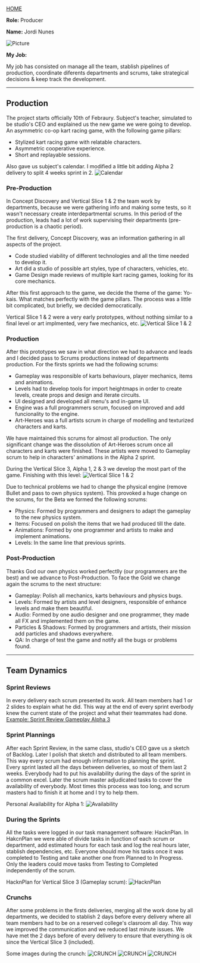 [HOME](index.md)

**Role:** Producer

**Name:** Jordi Nunes

![Picture](https://citm.fundacioupc.com/files/foto_usuari/475956.jpg)

**My Job:**

My job has consisted on manage all the team, stablish pipelines of production, coordinate diferents departments and scrums, take strategical decisions & keep track the development. 

___

## Production

The project starts officially 10th of Febraury. Subject's teacher, simulated to be studio's CEO and explained us the new game we were going to develop. An asymmetric co-op kart racing game, with the following game pillars:
- Stylized kart racing game with relatable characters.
- Asymmetric cooperative experience.
- Short and replayable sessions.

Also gave us subject's calendar. I modified a little bit adding Alpha 2 delivery to split 4 weeks sprint in 2.
![Calendar](http://i.imgur.com/9rOFM1B.png)

### Pre-Production
In Concept Discovery and Vertical Slice 1 & 2 the team work by departments, because we were gathering info and making some tests, so it wasn't necessary create interdepartmental scrums. In this period of the production, leads had a lot of work supervising their departments (pre-production is a chaotic period).

The first delivery, Concept Discovery, was an information gathering in all aspects of the project. 
- Code studied viability of different technologies and all the time needed to develop it. 
- Art did a studio of possible art styles, type of characters, vehicles, etc.
- Game Design made reviews of multiple kart racing games, looking for its core mechanics.

After this first approach to the game, we decide the theme of the game: Yo-kais. What matches perfectly with the game pillars. The process was a little bit complicated, but briefly, we decided democratically.

Vertical Slice 1 & 2 were a very early prototypes, without nothing similar to a final level or art implmented, very fwe mechanics, etc.
![Vertical Slice 1 & 2](http://i.imgur.com/NXjy6aQ.png)

### Production
After this prototypes we saw in what direction we had to advance and leads and I decided pass to Scrums productions instead of departments production. For the firsts sprints we had the following scrums: 
- Gameplay was responsible of karts behaviours, player mechanics, items and animations.
- Levels had to develop tools for import heightmaps in order to create levels, create props and design and iterate circuits.
- UI designed and developed all menu's and in-game UI.
- Engine was a full programmers scrum, focused on improved and add funcionality to the engine.
- Art-Heroes was a full artists scrum in charge of modelling and texturized characters and karts.

We have maintained this scrums for almost all production. The only significant change was the dissolution of Art-Heroes scrum once all characters and karts were finished. These artists were moved to Gameplay scrum to help in characters' animations in the Alpha 2 sprint.

During the Vertical Slice 3, Alpha 1, 2 & 3 we develop the most part of the game. Finishing with this level:
![Vertical Slice 1 & 2](http://i.imgur.com/4lI8uNy.png)

Due to technical problems we had to change the physical engine (remove Bullet and pass to own physics system). This provoked a huge change on the scrums, for the Beta we formed the following scrums:
- Physics: Formed by programmers and designers to adapt the gameplay to the new physics system.
- Items: Focused on polish the items that we had produced till the date.
- Animations: Formed by one programmer and artists to make and implement animations.
- Levels: In the same line that previous sprints.

### Post-Production
Thanks God our own physics worked perfectlly (our programmers are the best) and we advance to Post-Production. To face the Gold we change again the scrums to the next structure:
- Gameplay: Polish all mechanics, karts behaviours and physics bugs.
- Levels: Formed by artists and level designers, responsible of enhance levels and make them beautiful.
- Audio: Formed by one audio designer and one programmer, they made all FX and implemented them on the game.
- Particles & Shadows: Formed by programmers and artists, their mission add particles and shadows everywhere. 
- QA: In charge of test the game and notify all the bugs or problems found.

___

## Team Dynamics

### Sprint Reviews
In every delivery each scrum presented its work. All team members had 1 or 2 slides to explain what he did. This way at the end of every sprint everbody knew the current state of the project and what their teammates had done. [Example: Sprint Review Gameplay Alpha 3](https://docs.google.com/presentation/d/1EDqHSIO4lqltei5bc3w3j3v1_oKHCK9aR0GbdBq1IoQ/edit?usp=sharing)

### Sprint Plannings
After each Sprint Review, in the same class, studio's CEO gave us a sketch of Backlog. Later I polish that sketch and distributed to all team members. This way every scrum had enough information to planning the sprint.  
Every sprint lasted all the days between deliveries, so most of them last 2 weeks. Everybody had to put his availability during the days of the sprint in a common excel. Later the scrum master adjudicated tasks to cover the availability of everybody. Most times this process was too long, and scrum masters had to finish it at home and I try to help them.

Personal Availability for Alpha 1:
![Availability](http://i.imgur.com/f2ti1E3.png)

### During the Sprints
All the tasks were logged in our task management software: HacknPlan. In HakcnPlan we were able of divide tasks in function of each scrum or department, add estimated hours for each task and log the real hours later, stablish dependencies, etc. Everyone should move his tasks once it was completed to Testing and take another one from Planned to In Progress. Only the leaders could move tasks from Testing to Completed independently of the scrum.

HacknPlan for Vertical Slice 3 (Gameplay scrum):
![HacknPlan](http://i.imgur.com/zsPuOcG.png)

### Crunchs
After some problems in the firsts deliveries, merging all the work done by all departments, we decided to stablish 2 days before every delivery where all team members had to be on a reserved college's clasroom all day. This way we improved the communication and we reduced last minute issues. We have met the 2 days before of every delivery to ensure that everything is ok since the Vertical Slice 3 (included).

Some images during the crunch:
![CRUNCH](http://i.imgur.com/nqLCNol.jpg)
![CRUNCH](http://i.imgur.com/Jck1L5L.jpg)
![CRUNCH](http://i.imgur.com/AjPYSnG.jpg)
